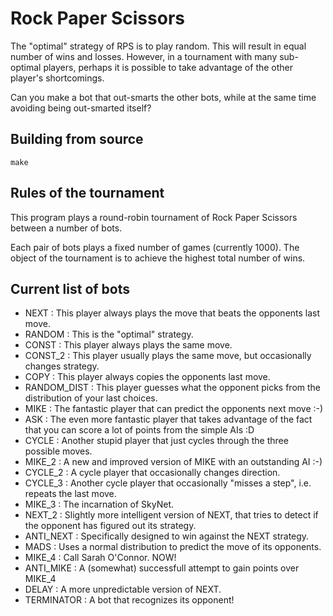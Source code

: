 # Rock Paper Scissors

The "optimal" strategy of RPS is to play random. This will result in equal
number of wins and losses. However, in a tournament with many sub-optimal
players, perhaps it is possible to take advantage of the other player's
shortcomings.

Can you make a bot that out-smarts the other bots, while at the same time
avoiding being out-smarted itself?

## Building from source
    make

## Rules of the tournament
This program plays a round-robin tournament of Rock Paper Scissors between a
number of bots.

Each pair of bots plays a fixed number of games (currently 1000). The object
of the tournament is to achieve the highest total number of wins.

## Current list of bots

* NEXT        : This player always plays the move that beats the opponents last move.
* RANDOM      : This is the "optimal" strategy.
* CONST       : This player always plays the same move.
* CONST_2     : This player usually plays the same move, but occasionally changes strategy.
* COPY        : This player always copies the opponents last move.
* RANDOM_DIST : This player guesses what the opponent picks from the distribution of your last choices.
* MIKE        : The fantastic player that can predict the opponents next move :-)
* ASK         : The even more fantastic player that takes advantage of the fact that you can score a lot of points from the simple AIs :D
* CYCLE       : Another stupid player that just cycles through the three possible moves.
* MIKE_2      : A new and improved version of MIKE with an outstanding AI :-)
* CYCLE_2     : A cycle player that occasionally changes direction.
* CYCLE_3     : Another cycle player that occasionally "misses a step", i.e. repeats the last move.
* MIKE_3      : The incarnation of SkyNet.
* NEXT_2      : Slightly more intelligent version of NEXT, that tries to detect if the opponent has figured out its strategy.
* ANTI_NEXT   : Specifically designed to win against the NEXT strategy.
* MADS        : Uses a normal distribution to predict the move of its opponents.
* MIKE_4      : Call Sarah O'Connor. NOW!
* ANTI_MIKE   : A (somewhat) successfull attempt to gain points over MIKE_4
* DELAY       : A more unpredictable version of NEXT.
* TERMINATOR  : A bot that recognizes its opponent!


